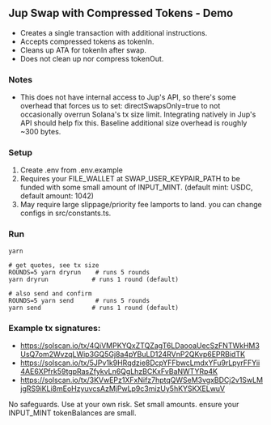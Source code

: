 ## Jup Swap with Compressed Tokens - Demo

- Creates a single transaction with additional instructions.
- Accepts compressed tokens as tokenIn.
- Cleans up ATA for tokenIn after swap.
- Does not clean up nor compress tokenOut.

### Notes

- This does not have internal access to Jup's API, so there's some overhead that forces us to set: directSwapsOnly=true to not occasionally overrun Solana's tx size limit. Integrating natively in Jup's API should help fix this. Baseline additional size overhead is roughly ~300 bytes.

### Setup

1. Create .env from .env.example
2. Requires your FILE_WALLET at SWAP_USER_KEYPAIR_PATH to be funded with some small amount of INPUT_MINT. (default mint: USDC, default amount: 1042)
3. May require large slippage/priority fee lamports to land. you can change configs in src/constants.ts.

### Run

```
yarn
```

```
# get quotes, see tx size
ROUNDS=5 yarn dryrun    # runs 5 rounds
yarn dryrun            # runs 1 round (default)
```

```
# also send and confirm
ROUNDS=5 yarn send      # runs 5 rounds
yarn send              # runs 1 round (default)
```

### Example tx signatures:

- https://solscan.io/tx/4QiVMPKYQxZTQZagT6LDaooaUecSzFNTWkHM3UsQ7om2WvzqLWip3GQ5Gj8a4pYBuLD124RVnP2QKvp6EPRBidTK
- https://solscan.io/tx/5JPv1k9HRqdzie8DcpYFFbwcLmdxYFu9rLpyrFFYii4AE6XPfrk59tgpRasZfykvLn6QgLhzBCKxFvBaNWTYRp4K
- https://solscan.io/tx/3KVwEPz1XFxNifz7hptqQWSeM3vgxBDCj2v1SwLMjgRS9iKLi8mEoHzyuvcsAzMjPwLp9c3mizUy5hKYSKXELwuV

No safeguards. Use at your own risk. Set small amounts. ensure your INPUT_MINT tokenBalances are small.
